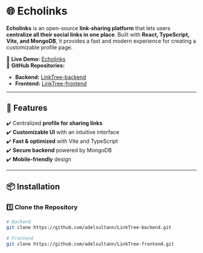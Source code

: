 # 🌐 **Echolinks**

**Echolinks** is an open-source **link-sharing platform** that lets users **centralize all their social links in one place**. Built with **React, TypeScript, Vite, and MongoDB**, it provides a fast and modern experience for creating a customizable profile page.

🔗 **Live Demo:** [Echolinks](https://www.echolinks.live/)  
📂 **GitHub Repositories:**  
- **Backend:** [LinkTree-backend](https://github.com/adelsultann/LinkTree-backend)  
- **Frontend:** [LinkTree-frontend](https://github.com/adelsultann/LinkTree-frontend)

---

## 🚀 **Features**

✔️ Centralized **profile for sharing links**  
✔️ **Customizable UI** with an intuitive interface  
✔️ **Fast & optimized** with Vite and TypeScript  
✔️ **Secure backend** powered by MongoDB  
✔️ **Mobile-friendly** design  

---

## 📦 **Installation**

### **1️⃣ Clone the Repository**

```bash
# Backend
git clone https://github.com/adelsultann/LinkTree-backend.git

# Frontend
git clone https://github.com/adelsultann/LinkTree-frontend.git
